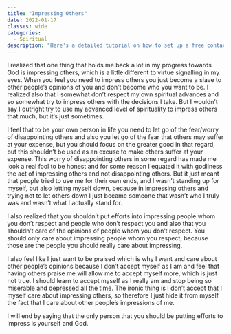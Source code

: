 ```yaml
---
title: "Impressing Others"
date: 2022-01-17
classes: wide
categories:
  - Spiritual 
description: "Here's a detailed tutorial on how to set up a free contact form on static websites like Jekyll"
---
```


I realized that one thing that holds me back a lot in my progress towards God is impressing others, which is a little different to virtue signalling in my eyes. When you feel you need to impress others you just become a slave to other people’s opinions of you and don’t become who you want to be. I realized also that I somewhat don’t respect my own spiritual advances and so somewhat try to impress others with the decisions I take. But I wouldn’t say I outright try to use my advanced level of spirituality to impress others that much, but it’s just sometimes.

I feel that to be your own person in life you need to let go of the fear/worry of disappointing others and also you let go of the fear that others may suffer at your expense, but you should focus on the greater good in that regard, but this shouldn’t be used as an excuse to make others suffer at your expense. This worry of disappointing others in some regard has made me look a real fool to be honest and for some reason I equated it with godliness the act of impressing others and not disappointing others. But it just meant that people tried to use me for their own ends, and I wasn’t standing up for myself, but also letting myself down, because in impressing others and trying not to let others down I just became someone that wasn’t who I truly was and wasn’t what I actually stand for.

I also realized that you shouldn’t put efforts into impressing people whom you don’t respect and people who don’t respect you and also that you shouldn’t care of the opinions of people whom you don’t respect. You should only care about impressing people whom you respect, because those are the people you should really care about impressing. 

I also feel like I just want to be praised which is why I want and care about other people’s opinions because I don’t accept myself as I am and feel that having others praise me will allow me to accept myself more, which is just not true. I should learn to accept myself as I really am and stop being so miserable and depressed all the time. The ironic thing is I don’t accept that I myself care about impressing others, so therefore I just hide it from myself the fact that I care about other people’s impressions of me.

I will end by saying that the only person that you should be putting efforts to impress is yourself and God.

